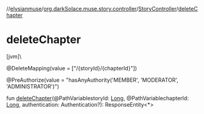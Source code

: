 //[elysianmuse](../../../index.md)/[org.darkSolace.muse.story.controller](../index.md)/[StoryController](index.md)/[deleteChapter](delete-chapter.md)

# deleteChapter

[jvm]\

@DeleteMapping(value = [&quot;/{storyId}/{chapterId}&quot;])

@PreAuthorize(value = &quot;hasAnyAuthority('MEMBER', 'MODERATOR', 'ADMINISTRATOR')&quot;)

fun [deleteChapter](delete-chapter.md)(@PathVariablestoryId: [Long](https://kotlinlang.org/api/latest/jvm/stdlib/kotlin/-long/index.html), @PathVariablechapterId: [Long](https://kotlinlang.org/api/latest/jvm/stdlib/kotlin/-long/index.html), authentication: Authentication?): ResponseEntity&lt;*&gt;
